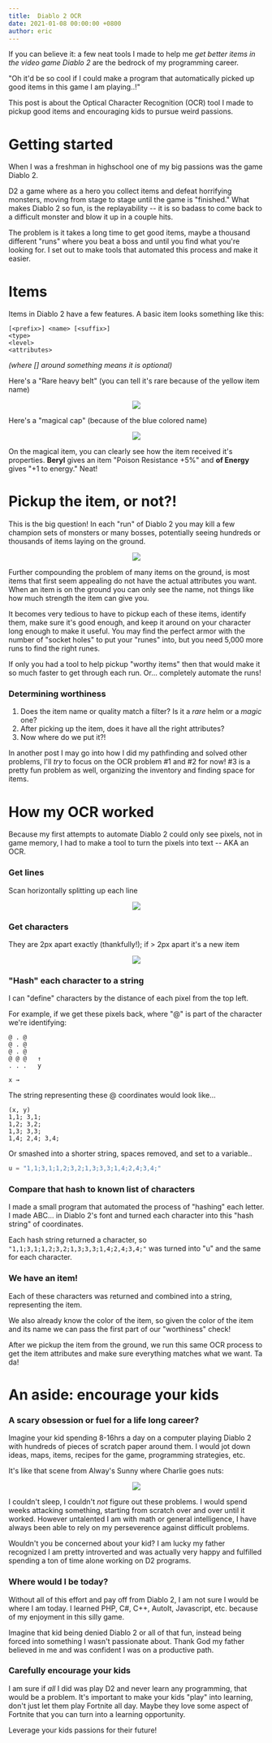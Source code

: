 ```yaml
---
title:  Diablo 2 OCR
date: 2021-01-08 00:00:00 +0800
author: eric
---
```


If you can believe it: a few neat tools I made to help me _get better items
in the video game Diablo 2_ are the bedrock of my programming career.

"Oh it'd be so cool if I could make a program that automatically
picked up good items in this game I am playing..!"

This post is about the Optical Character Recognition (OCR) tool I made to 
pickup good items and encouraging kids to pursue weird passions.

<!--more-->

# Getting started

When I was a freshman in highschool one of my big passions was the game Diablo 2.

D2 a game where as a hero you collect items and defeat horrifying monsters, moving from
stage to stage until the game is "finished." What makes Diablo 2 so fun, is the 
replayability -- it is so badass to come back to a difficult monster and blow it up
in a couple hits.

The problem is it takes a long time to get good items, maybe a thousand different
"runs" where you beat a boss and until you find what you're looking for. I set out
to make tools that automated this process and make it easier.

# Items

Items in Diablo 2 have a few features. A basic item looks something like this:

```
[<prefix>] <name> [<suffix>]
<type>
<level>
<attributes>
```
_(where [] around something means it is optional)_


Here's a "Rare heavy belt" (you can tell it's rare because of the yellow item name)

<div style="text-align: center;">
    <img src="/assets/blog/2021-01-diablo-2/stone_buckle_belt.jpg" class="img-bordered">
</div>

Here's a "magical cap" (because of the blue colored name)

<div style="text-align: center;">
    <img src="/assets/blog/2021-01-diablo-2/beryl_cap_of_energy.jpg" class="img-bordered">
</div>

On the magical item, you can clearly see how the item received it's properties. **Beryl**
gives an item "Poison Resistance +5%" and **of Energy** gives "+1 to energy." Neat! 



# Pickup the item, or not?!

This is the big question! In each "run" of Diablo 2 you may kill a few champion sets of
monsters or many bosses, potentially seeing hundreds or thousands of items laying on 
the ground.

<div style="text-align: center;">
    <img src="/assets/blog/2021-01-diablo-2/items_on_ground.jpg" class="img-bordered">
</div>

Further compounding the problem of many items on the ground, is most items that first
seem appealing do not have the actual attributes you want. When an item is on the ground
you can only see the name, not things like how much strength the item can give you.

It becomes very tedious to have to pickup each of these items, identify them, make sure
it's good enough, and keep it around on your character long enough to make it useful. You
may find the perfect armor with the number of "socket holes" to put your "runes" into,
but you need 5,000 more runs to find the right runes.

If only you had a tool to help pickup "worthy items" then that would make it so much faster
to get through each run. Or... completely automate the runs! 

### Determining worthiness

1. Does the item name or quality match a filter? Is it a _rare_ helm or a _magic_ one?
1. After picking up the item, does it have all the right attributes?
1. Now where do we put it?!

In another post I may go into how I did my pathfinding and solved other problems, 
I'll _try_ to focus on the OCR problem #1 and #2 for now! #3 is a pretty fun
problem as well, organizing the inventory and finding space for items.


# How my OCR worked

Because my first attempts to automate Diablo 2 could only see pixels, not in game memory,
I had to make a tool to turn the pixels into text -- AKA an OCR.




### Get lines

Scan horizontally splitting up each line


<div style="text-align: center;">
    <img src="/assets/blog/2021-01-diablo-2/items_on_ground_2.jpg" class="img-bordered">
</div>


### Get characters

They are 2px apart exactly (thankfully!); if > 2px apart it's a new item


<div style="text-align: center;">
    <img src="/assets/blog/2021-01-diablo-2/get_characters.jpg" class="img-bordered">
</div>



### "Hash" each character to a string

I can "define" characters by the distance of each pixel from the top left.

For example, if we get these pixels back, where "@" is part of the character we're 
identifying:

```
@ . @
@ . @
@ . @    
@ @ @   ↑
. . .   y

x →
```

The string representing these @ coordinates would look like...

```
(x, y)
1,1; 3,1;
1,2; 3,2;
1,3; 3,3;
1,4; 2,4; 3,4;
```

Or smashed into a shorter string, spaces removed, and set to a variable..

```python
u = "1,1;3,1;1,2;3,2;1,3;3,3;1,4;2,4;3,4;"
```


### Compare that hash to known list of characters


I made a small program that automated the process of "hashing" each letter. I made ABC... 
in Diablo 2's font and turned each character into this "hash string" of coordinates.

Each hash string returned a character, so `"1,1;3,1;1,2;3,2;1,3;3,3;1,4;2,4;3,4;"` was turned
into "u" and the same for each character.

### We have an item!

Each of these characters was returned and combined into a string, representing the item.

We also already know the color of the item, so given the color of the item and its name
we can pass the first part of our "worthiness" check!

After we pickup the item from the ground, we run this same OCR process to get the
item attributes and make sure everything matches what we want. Ta da!













# An aside: encourage your kids

### A scary obsession or fuel for a life long career?

Imagine your kid spending 8-16hrs a day on a computer playing Diablo 2 with hundreds
of pieces of scratch paper around them. I would jot down ideas, maps, items, recipes
for the game, programming strategies, etc. 

It's like that scene from Alway's Sunny where Charlie goes nuts:

<div style="text-align: center;">
    <img src="/assets/blog/2021-01-diablo-2/its-alway-sunny-charlie.jpg" class="img-bordered">
</div>

I couldn't sleep, I couldn't _not_ figure out these problems. I would spend weeks attacking
something, starting from scratch over and over until it worked. However untalented
I am with math or general intelligence, I have always been able to rely on 
my perseverence against difficult problems.

Wouldn't you be concerned about your kid? I am lucky my father recognized I am pretty
introverted and was actually very happy and fulfilled spending a ton of time alone
working on D2 programs.

### Where would I be today?

Without all of this effort and pay off from Diablo 2, I am not sure I would be where I am
today. I learned PHP, C#, C++, AutoIt, Javascript, etc. because of my enjoyment in
this silly game.

Imagine that kid being denied Diablo 2 or all of that fun, instead being forced into
something I wasn't passionate about. Thank God my father believed in me and was confident
I was on a productive path.

### Carefully encourage your kids

I am sure if _all_ I did was play D2 and never learn any programming, that would be a 
problem. It's important to make your kids "play" into learning, don't just let them
play Fortnite all day. Maybe they love some aspect of Fortnite that you can turn
into a learning opportunity.

Leverage your kids passions for their future!






